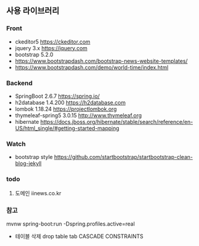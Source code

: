 
## 사용 라이브러리

### Front

- ckeditor5 https://ckeditor.com
- jquery 3.x https://jquery.com
- bootstrap 5.2.0 
- https://www.bootstrapdash.com/bootstrap-news-website-templates/
- https://www.bootstrapdash.com/demo/world-time/index.html

### Backend

- SpringBoot  2.6.7 https://spring.io/
- h2database 1.4.200 https://h2database.com
- lombok 1.18.24 https://projectlombok.org
- thymeleaf-spring5 3.0.15 http://www.thymeleaf.org
- hibernate https://docs.jboss.org/hibernate/stable/search/reference/en-US/html_single/#getting-started-mapping

### Watch

- bootstrap style https://github.com/startbootstrap/startbootstrap-clean-blog-jekyll

### todo

1. 도메인 iinews.co.kr

### 참고

mvnw spring-boot:run -Dspring.profiles.active=real

- 테이블 삭제
drop table tab CASCADE CONSTRAINTS